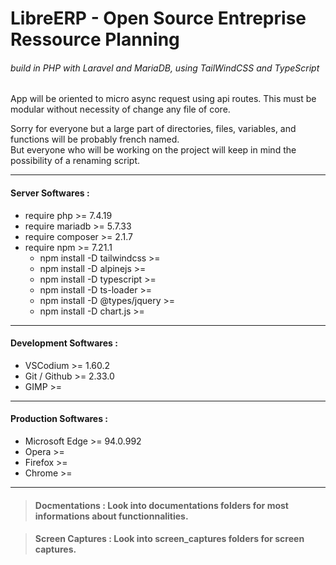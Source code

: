 # LibreERP - Open Source Entreprise Ressource Planning
###### build in PHP with Laravel and MariaDB, using TailWindCSS and TypeScript

App will be oriented to micro async request using api routes.
This must be modular without necessity of change any file of core.

Sorry for everyone but a large part of directories, files, variables, and functions will be probably french named.\
But everyone who will be working on the project will keep in mind the possibility of a renaming script.

---
#### Server Softwares :
* require php                       >= 7.4.19
* require mariadb                   >= 5.7.33
* require composer                  >= 2.1.7
* require npm                       >= 7.21.1
    * npm install -D tailwindcss    >=
    * npm install -D alpinejs       >=
    * npm install -D typescript     >= 
    * npm install -D ts-loader      >= 
    * npm install -D @types/jquery  >= 
    * npm install -D chart.js       >= 

---
#### Development Softwares :
* VSCodium                          >= 1.60.2
* Git / Github                      >= 2.33.0
* GIMP                              >= 

---
#### Production Softwares :
* Microsoft Edge                    >= 94.0.992
* Opera                             >= 
* Firefox                           >=
* Chrome                            >=

---
> #### Docmentations : Look into documentations folders for most informations about functionnalities.

> #### Screen Captures : Look into screen_captures folders for screen captures.
